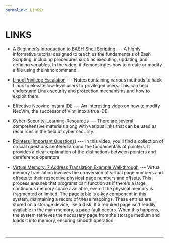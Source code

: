 ```yaml
---
permalink: LINKS/
---
```


# LINKS

* [A Beginner's Introduction to BASH Shell Scripting](https://youtu.be/_n5ZegzieSQ?si=drOMRCL-5QOw_hKO) --- A highly informative tutorial designed to teach us the fundamentals of Bash Scripting, including procedures such as executing, updating, and defining variables. In the video, it demonstrates how to create or modify a file using the nano command.

* [Linux Privilege Escalation](https://book.hacktricks.xyz/linux-hardening/privilege-escalation) --- Notes containing various methods to hack Linux to elevate low-level users to privileged users. This can help understand Linux security and protection mechanisms and how to exploit them.

* [Effective Neovim: Instant IDE](https://youtu.be/stqUbv-5u2s?si=BoF1ux-6IX_D_01g) --- An interesting video on how to modify NeoVim, the successor of Vim, into a true IDE.

* [Cyber-Security-Learning-Resources](https://dimasma0305.github.io/Cyber-Security-Learning-Resources/Resource_List/Link_Bermanfaat/) --- There are several comprehensive materials along with various links that can be used as resources in the field of cyber security.

* [Pointers (Important Questions)](https://www.youtube.com/watch?v=cEphEIMaqms&ab_channel=NesoAcademy) --- In this video, you'll find a collection of crucial questions centered around the fundamentals of pointers. It provides a clear explanation of the distinctions between pointers and dereference operators.

* [Virtual Memory: 7 Address Translation Example Walkthrough](https://youtu.be/6neHHkI0Z0o?si=b5yVYnKhNpNbLzyb) --- Virtual memory translation involves the conversion of virtual page numbers and offsets to their respective physical page numbers and offsets. This process ensures that programs can function as if there's a large, continuous memory space available, even if the physical memory is fragmented or limited. The page table is a key component in this system, maintaining a record of these mappings. These entries are stored on a storage device, like a disk. If a required page isn't readily available in the main memory, a page fault occurs. When this happens, the system retrieves the necessary page from the storage medium and loads it into memory, ensuring smooth operation.
<br>
<hr>
